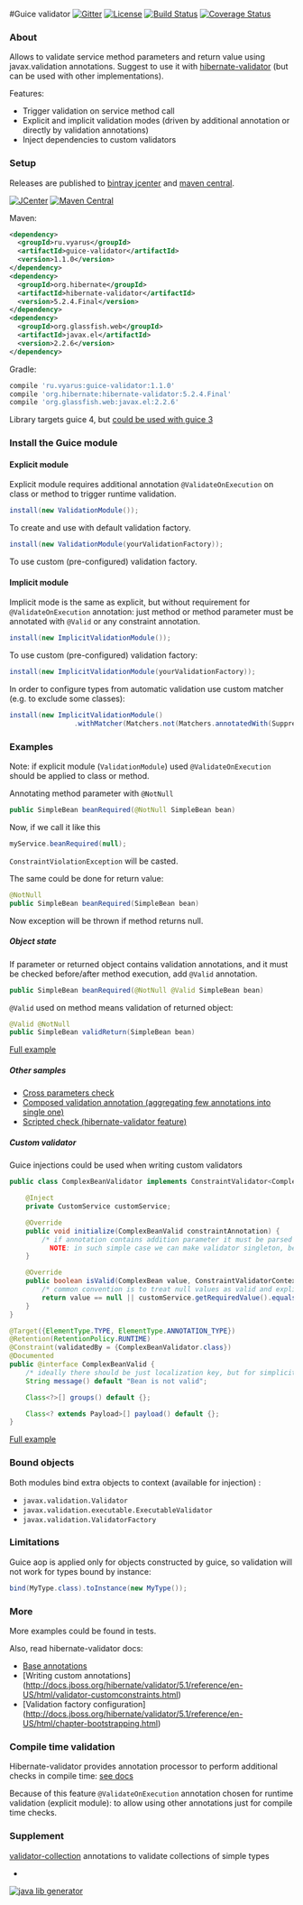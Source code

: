#Guice validator
[![Gitter](https://badges.gitter.im/Join%20Chat.svg)](https://gitter.im/xvik/guice-validator)
[![License](http://img.shields.io/badge/license-MIT-blue.svg)](http://www.opensource.org/licenses/MIT)
[![Build Status](http://img.shields.io/travis/xvik/guice-validator.svg)](https://travis-ci.org/xvik/guice-validator)
[![Coverage Status](https://img.shields.io/coveralls/xvik/guice-validator.svg)](https://coveralls.io/r/xvik/guice-validator?branch=master)

### About

Allows to validate service method parameters and return value using javax.validation annotations.
Suggest to use it with [hibernate-validator](http://hibernate.org/validator/) (but can be used with other implementations).

Features:
* Trigger validation on service method call
* Explicit and implicit validation modes (driven by additional annotation or directly by validation annotations)
* Inject dependencies to custom validators

### Setup

Releases are published to [bintray jcenter](https://bintray.com/vyarus/xvik/guice-validator/) and 
[maven central](https://maven-badges.herokuapp.com/maven-central/ru.vyarus/guice-validator).


[![JCenter](https://img.shields.io/bintray/v/vyarus/xvik/guice-validator.svg?label=jcenter)](https://bintray.com/vyarus/xvik/guice-validator/_latestVersion)
[![Maven Central](https://img.shields.io/maven-central/v/ru.vyarus/guice-validator.svg?style=flat)](https://maven-badges.herokuapp.com/maven-central/ru.vyarus/guice-validator)

Maven:

```xml
<dependency>
  <groupId>ru.vyarus</groupId>
  <artifactId>guice-validator</artifactId>
  <version>1.1.0</version>
</dependency>
<dependency>
  <groupId>org.hibernate</groupId>
  <artifactId>hibernate-validator</artifactId>
  <version>5.2.4.Final</version>
</dependency>
<dependency>
  <groupId>org.glassfish.web</groupId>
  <artifactId>javax.el</artifactId>
  <version>2.2.6</version>
</dependency>
```

Gradle:

```groovy
compile 'ru.vyarus:guice-validator:1.1.0'
compile 'org.hibernate:hibernate-validator:5.2.4.Final'
compile 'org.glassfish.web:javax.el:2.2.6'
```

Library targets guice 4, but [could be used with guice 3](https://github.com/xvik/guice-validator/wiki/Guice-3)

### Install the Guice module

#### Explicit module

Explicit module requires additional annotation `@ValidateOnExecution` on class or method to trigger runtime validation.

```java
install(new ValidationModule());
```

To create and use with default validation factory.

```java
install(new ValidationModule(yourValidationFactory));
```

To use custom (pre-configured) validation factory.

#### Implicit module

Implicit mode is the same as explicit, but without requirement for `@ValidateOnExecution` annotation: just method or
method parameter must be annotated with `@Valid` or any constraint annotation.

```java
install(new ImplicitValidationModule());
```

To use custom (pre-configured) validation factory:

```java
install(new ImplicitValidationModule(yourValidationFactory));
```

In order to configure types from automatic validation use custom matcher (e.g. to exclude some classes):

```java
install(new ImplicitValidationModule()
                .withMatcher(Matchers.not(Matchers.annotatedWith(SuppressValidation.class))))
```

### Examples

Note: if explicit module (`ValidationModule`) used `@ValidateOnExecution` should be applied to class or method.

Annotating method parameter with `@NotNull`

```java
public SimpleBean beanRequired(@NotNull SimpleBean bean) 
```

Now, if we call it like this

```java
myService.beanRequired(null);
```

`ConstraintViolationException` will be casted.

The same could be done for return value:

```java
@NotNull
public SimpleBean beanRequired(SimpleBean bean) 
```

Now exception will be thrown if method returns null.


##### Object state

If parameter or returned object contains validation annotations, and it must be checked before/after method execution,
add `@Valid` annotation.

```java
public SimpleBean beanRequired(@NotNull @Valid SimpleBean bean) 
```

`@Valid` used on method means validation of returned object:

```java
@Valid @NotNull
public SimpleBean validReturn(SimpleBean bean)
```

[Full example](https://github.com/xvik/guice-validator/tree/master/src/test/java/ru/vyarus/guice/validator/simple)

##### Other samples

* [Cross parameters check](https://github.com/xvik/guice-validator/tree/master/src/test/java/ru/vyarus/guice/validator/crossparams)
* [Composed validation annotation (aggregating few annotations into single one)](https://github.com/xvik/guice-validator/tree/master/src/test/java/ru/vyarus/guice/validator/compositeannotation)
* [Scripted check (hibernate-validator feature)](https://github.com/xvik/guice-validator/tree/master/src/test/java/ru/vyarus/guice/validator/script)

##### Custom validator

Guice injections could be used when writing custom validators

```java
public class ComplexBeanValidator implements ConstraintValidator<ComplexBeanValid, ComplexBean> {

    @Inject
    private CustomService customService;

    @Override
    public void initialize(ComplexBeanValid constraintAnnotation) {
        /* if annotation contains addition parameter it must be parsed here.. skipping for simplicity.
          NOTE: in such simple case we can make validator singleton, because of no internal state */
    }

    @Override
    public boolean isValid(ComplexBean value, ConstraintValidatorContext context) {
        /* common convention is to treat null values as valid and explicitly check them with @NotNull */
        return value == null || customService.getRequiredValue().equals(value.getUser());
    }
}

@Target({ElementType.TYPE, ElementType.ANNOTATION_TYPE})
@Retention(RetentionPolicy.RUNTIME)
@Constraint(validatedBy = {ComplexBeanValidator.class})
@Documented
public @interface ComplexBeanValid {
    /* ideally there should be just localization key, but for simplicity just message */
    String message() default "Bean is not valid";

    Class<?>[] groups() default {};

    Class<? extends Payload>[] payload() default {};
}
```

[Full example](https://github.com/xvik/guice-validator/tree/master/src/test/java/ru/vyarus/guice/validator/customtype)

### Bound objects

Both modules bind extra objects to context (available for injection) :

* `javax.validation.Validator`
* `javax.validation.executable.ExecutableValidator`
* `javax.validation.ValidatorFactory`

### Limitations

Guice aop is applied only for objects constructed by guice, so validation will not work for types
bound by instance:

```java
bind(MyType.class).toInstance(new MyType());
```

### More

More examples could be found in tests.

Also, read hibernate-validator docs:
* [Base annotations](http://docs.jboss.org/hibernate/validator/5.1/reference/en-US/html/chapter-bean-constraints.html)
* [Writing custom annotations] (http://docs.jboss.org/hibernate/validator/5.1/reference/en-US/html/validator-customconstraints.html)
* [Validation factory configuration] (http://docs.jboss.org/hibernate/validator/5.1/reference/en-US/html/chapter-bootstrapping.html)


### Compile time validation

Hibernate-validator provides annotation processor to perform additional checks in compile time: [see docs](http://docs.jboss.org/hibernate/validator/5.1/reference/en-US/html/validator-annotation-processor.html)

Because of this feature `@ValidateOnExecution` annotation chosen for runtime validation (explicit module): to allow using other annotations
just for compile time checks.

### Supplement

[validator-collection](https://github.com/jirutka/validator-collection) annotations to validate collections of simple types

-
[![java lib generator](http://img.shields.io/badge/Powered%20by-%20Java%20lib%20generator-green.svg?style=flat-square)](https://github.com/xvik/generator-lib-java)

